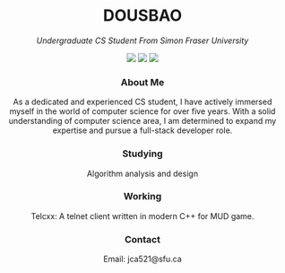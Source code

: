 <div align="center">
 <h1>DOUSBAO</h1>
 <p>
  <em>Undergraduate CS Student From Simon Fraser University</em>
 </p>
  <p>
    <img src="https://img.shields.io/badge/ARCH-98971A?style=for-the-badge" />
    <img src="https://img.shields.io/badge/NEOVIM-458588?style=for-the-badge" />
    <img src="https://img.shields.io/badge/C/C++-A89984?style=for-the-badge" />
  </p>
</div>

<div align="center">
 <h3>About Me</h3>
 <p>
  As a dedicated and experienced CS student, I have actively immersed myself in the world of computer science for over five years. 
  With a solid understanding of computer science area, I am determined to expand my expertise and pursue a full-stack developer role.
 </p>
</div>

<div align="center">
 <h3>Studying</h3>
 <p>
  Algorithm analysis and design
 </p>
</div>

<div align="center">
 <h3>Working</h3>
 <p>
  Telcxx: A telnet client written in modern C++ for MUD game.
 </p>
</div>

<div align="center">
 <h3>Contact</h3>
 <p>
  Email: <a>jca521@sfu.ca</a>
 </p>
</div>
